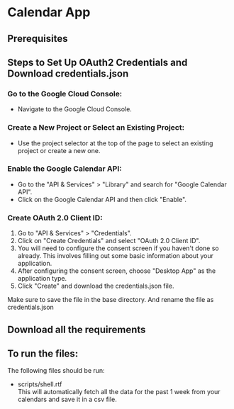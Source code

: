 # Calendar App 

## Prerequisites 

## Steps to Set Up OAuth2 Credentials and Download credentials.json
### Go to the Google Cloud Console:
- Navigate to the Google Cloud Console.
### Create a New Project or Select an Existing Project:
- Use the project selector at the top of the page to select an existing project or create a new one.
### Enable the Google Calendar API:
- Go to the "API & Services" > "Library" and search for "Google Calendar API".
- Click on the Google Calendar API and then click "Enable".
### Create OAuth 2.0 Client ID:
1.  Go to "API & Services" > "Credentials".
2. Click on "Create Credentials" and select "OAuth 2.0 Client ID".
3. You will need to configure the consent screen if you haven't done so already. This involves filling out some basic information about your application.
4. After configuring the consent screen, choose "Desktop App" as the application type.
5. Click "Create" and download the credentials.json file.

Make sure to save the file in the base directory. 
And rename the file as credentials.json 

## Download all the requirements 


## To run the files:

The following files should be run: 
- scripts/shell.rtf
<br>This will automatically fetch all the data for the past 1 week from your calendars and save it in a csv file. 


